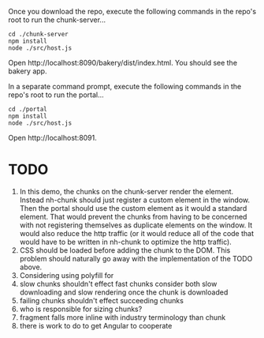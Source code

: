 Once you download the repo, execute the following commands in the repo's root
to run the chunk-server...

```
cd ./chunk-server
npm install
node ./src/host.js
```

Open http://localhost:8090/bakery/dist/index.html. You should see the bakery app.

In a separate command prompt, execute the following commands in the repo's root
to run the portal...

```
cd ./portal
npm install
node ./src/host.js
```

Open http://localhost:8091.

# TODO

1. In this demo, the chunks on the chunk-server render the element.
   Instead nh-chunk should just register a custom element in the window.
   Then the portal should use the custom element as it would a standard
   element. That would prevent the chunks from having to be concerned with
   not registering themselves as duplicate elements on the window. It would
   also reduce the http traffic (or it would reduce all of the code that
   would have to be written in nh-chunk to optimize the http traffic).
2. CSS should be loaded before adding the chunk to the DOM. This problem
   should naturally go away with the implementation of the TODO above.
3. Considering using polyfill for <link rel="import" type="text/html" href="...">
4. slow chunks shouldn't effect fast chunks
   consider both slow downloading and slow rendering once the chunk is
   downloaded
5. failing chunks shouldn't effect succeeding chunks
6. who is responsible for sizing chunks?
7. fragment falls more inline with industry terminology than chunk
8. there is work to do to get Angular to cooperate
